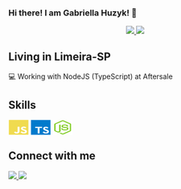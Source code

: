 ### Hi there! I am Gabriella Huzyk! 👋

<div align="center">
      <a href="https://github.com/GabriellaHuzyk">
          <img height="160em" src="https://github-readme-stats.vercel.app/api?username=GabriellaHuzyk&show_icons=true&theme=radical&include_all_commits=true&count_private=true"/>
          <img height="160em" src="https://github-readme-stats.vercel.app/api/top-langs/?username=GabriellaHuzyk&layout=compact&theme=radical"/>
    </a>
</div>


## Living in Limeira-SP

:computer: Working with NodeJS (TypeScript) at Aftersale

## Skills

<div style="display: inline_block">
  <img align="center" alt="Javascript icon" height="30" width="40" src="https://raw.githubusercontent.com/devicons/devicon/master/icons/javascript/javascript-plain.svg">
  <img align="center" alt="Typescript icon" height="30" width="40" src="https://raw.githubusercontent.com/devicons/devicon/master/icons/typescript/typescript-plain.svg">
  <img align="center" alt="Node icon" height="30" width="40" src="https://raw.githubusercontent.com/devicons/devicon/master/icons/nodejs/nodejs-original.svg">
</div>


## Connect with me

<a href="https://www.linkedin.com/in/gabriella-huzyk-a4053417a" alt="Linkedin" target="_blank">
  <img src="https://img.shields.io/badge/LinkedIn-0077B5?style=for-the-badge&logo=linkedin&logoColor=white">
</a>

<a href="https:www.medium.com/@gabriellahuzyk" alt="Medium" target="_blank">
  <img src="https://img.shields.io/badge/Medium-12100E?style=for-the-badge&logo=medium&logoColor=white">
</a>
